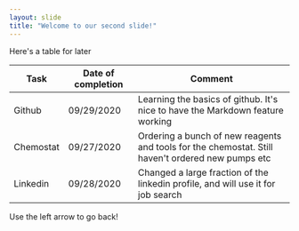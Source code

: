 ```yaml
---
layout: slide
title: "Welcome to our second slide!"
---
```

Here's a table for later

Task | Date of completion | Comment |
------|-----------------|-----------|
Github | 09/29/2020 | Learning the basics of github. It's nice to have the Markdown feature working |
Chemostat | 09/27/2020 | Ordering a bunch of new reagents and tools for the chemostat. Still haven't ordered new pumps etc |
Linkedin | 09/28/2020 | Changed a large fraction of the linkedin profile, and will use it for job search |

Use the left arrow to go back!
